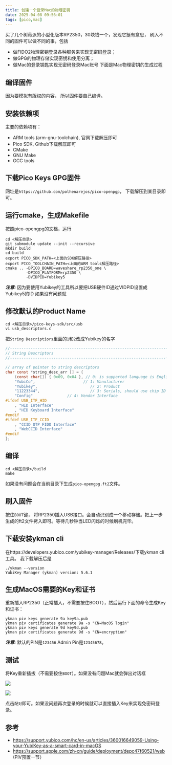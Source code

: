 ```yaml
---
title: 创建一个登录Mac的物理密钥
date: 2025-04-08 09:56:01
tags: [pico,mac]
---
```


买了几个树莓派的小型化版本RP2350，30块钱一个，发现它挺有意思， 刷入不同的固件可以做不同的事，包括
- 做FIDO2物理密钥登录各种服务来实现无密码登录；
- 做GPG的物理存储实现密钥和使用分离；
- 做Mac的登录钥匙实现无密码登录Mac账号
下面是Mac物理密钥的生成过程
## 编译固件
因为要模拟有版权的内容， 所以固件要自己编译。
## 安装依赖项
主要的依赖项有：
- ARM tools (arm-gnu-toolchain), 官网下载解压即可
- Pico SDK, Github下载解压即可
- CMake
- GNU Make
- GCC tools
## 下载Pico Keys GPG固件
网址是`https://github.com/polhenarejos/pico-openpgp`， 下载解压到某目录即可。
## 运行cmake，生成Makefile
按照pico-opengpg的文档，运行
```shell
cd <解压目录>
git submodule update --init --recursive
mkdir build
cd build
export PICO_SDK_PATH=<上面的SDK解压路径>
export PICO_TOOLCHAIN_PATH=<上面的ARM tools解压路径>
cmake .. -DPICO_BOARD=waveshare_rp2350_one \
         -DPICO_PLATFORM=rp2350 \
         -DVIDPID=Yubikey5
```

**_注意:_** 因为要使用Yubikey的工具所以要把USB硬件ID通过VIDPID设置成Yubikey5的ID
如果没有问题就

## 修改默认的Product Name
```
cd <解压目录>/pico-keys-sdk/src/usb
vi usb_descriptors.c
```
把`String Descriptiors`里面的`1`和`2`改成Yubikey的名字
```c
//--------------------------------------------------------------------+
// String Descriptors
//--------------------------------------------------------------------+

// array of pointer to string descriptors
char const *string_desc_arr [] = {
    (const char[]) { 0x09, 0x04 }, // 0: is supported language is English (0x0409)
    "YubiCo",                     // 1: Manufacturer
    "Yubikey",                       // 2: Product
    "11223344",                      // 3: Serials, should use chip ID
    "Config"               // 4: Vendor Interface
#ifdef USB_ITF_HID
    , "HID Interface"
    , "HID Keyboard Interface"
#endif
#ifdef USB_ITF_CCID
    , "CCID OTP FIDO Interface"
    , "WebCCID Interface"
#endif
};
```

## 编译

```
cd <解压目录>/build
make
```
如果没有问题会在当前目录下生成`pico-opengpg.ft2`文件。
## 刷入固件
按住`BOOT`键， 将RP2350插入USB接口。会自动识别成一个移动存储。把上一步生成的ft2文件拷入即可。等待几秒钟当LED闪烁的时候刷机完毕。
## 下载安装ykman cli
在https://developers.yubico.com/yubikey-manager/Releases/下载ykman cli工具。
我下载解压后是
```
./ykman --version
YubiKey Manager (ykman) version: 5.6.1
```
## 生成MacOS需要的Key和证书
重新插入RP2350（正常插入，不需要按住BOOT），然后运行下面的命令生成Key和证书：
```
ykman piv keys generate 9a key9a.pub
ykman piv certificates generate 9a -s "CN=MacOS login"
ykman piv keys generate 9d key9d.pub
ykman piv certificates generate 9d -s "CN=encryption"
```

**_注意:_** 默认的PIN是`123456` Admin Pin是`12345678`。

## 测试

将Key重新插拔（不需要按住`BOOT`）。如果没有问题Mac就会弹出对话框

![](/images/mac2.png)

![](/images/mac1.png)

点击`配对`即可。如果没问题再次登录的时候就可以直接插入Key来实现免密码登录。

## 参考

- https://support.yubico.com/hc/en-us/articles/360016649059-Using-your-YubiKey-as-a-smart-card-in-macOS
- https://support.apple.com/zh-cn/guide/deployment/depc47f60521/web (PIV预置一节）

